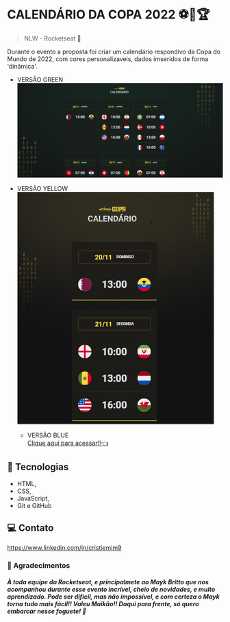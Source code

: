 # CALENDÁRIO DA COPA 2022 ⚽🥅🏆

> NLW - Rocketseat 🚀

Durante o evento a proposta foi criar um calendário respondivo da Copa do Mundo de 2022, com cores personalizaveis, dados imseridos de forma 'dinâmica'.

- VERSÃO GREEN
  ![preview](./.github/preview-green.png)

- VERSÃO YELLOW <br>
  ![preview](./.github/preview-yellow.png)

  - VERSÃO BLUE <br>
    [Clique aqui para acessar!!👈](https://tiemi9.github.io/NLW-Copa.2022/)

## 📡 Tecnologias

- HTML,
- CSS,
- JavaScript,
- Git e GitHub

## 💻 Contato

https://www.linkedin.com/in/cristiemim9

### 🎉 Agradecimentos

##### À toda equipe da Rocketseat, e principalmete ao Mayk Britto que nos acompanhou durante esse evento incrível, cheio de novidades, e muito aprendizado. Pode ser dificil, mas não impossível, e com certeza o Mayk torna tudo mais fácil!! Valeu Maikão!! Daqui para frente, só quero embarcar nesse foguete! 🚀
